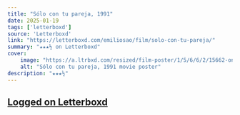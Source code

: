 ```yaml
---
title: "Sólo con tu pareja, 1991"
date: 2025-01-19
tags: ['letterboxd']
source: 'Letterboxd'
link: "https://letterboxd.com/emiliosao/film/solo-con-tu-pareja/"
summary: "★★★½ on Letterboxd"
cover:
    image: "https://a.ltrbxd.com/resized/film-poster/1/5/6/6/2/15662-only-with-your-partner-0-600-0-900-crop.jpg?v=8c8e2a9c47"
    alt: "Sólo con tu pareja, 1991 movie poster"
description: "★★★½"
---
```

## [Logged on Letterboxd](https://letterboxd.com/emiliosao/film/solo-con-tu-pareja/)

